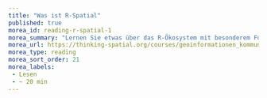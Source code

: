 ```yaml
---
title: "Was ist R-Spatial"
published: true
morea_id: reading-r-spatial-1
morea_summary: "Lernen Sie etwas über das R-Ökosystem mit besonderem Fokus auf räumliche Aspekte"
morea_url: https://thinking-spatial.org/courses/geoinformationen_kommunizieren/kurs1/
morea_type: reading
morea_sort_order: 21
morea_labels:
 - Lesen
 - ~ 20 min
---
```


